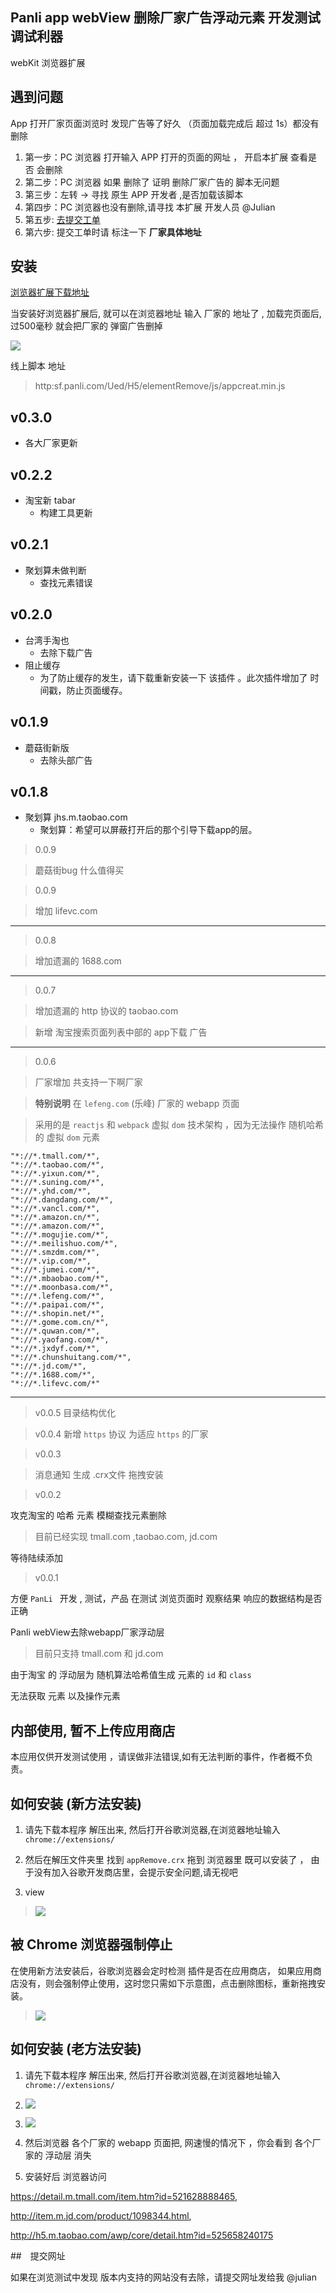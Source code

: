 ## Panli app webView 删除厂家广告浮动元素 开发测试调试利器

webKit 浏览器扩展

## 遇到问题

App 打开厂家页面浏览时 发现广告等了好久 （页面加载完成后 超过 1s）都没有删除

1. 第一步：PC 浏览器 打开输入 APP 打开的页面的网址 ， 开启本扩展 查看是否 会删除
2. 第二步：PC 浏览器 如果 删除了 证明 删除厂家广告的 脚本无问题
3. 第三步：左转 -> 寻找 原生 APP 开发者 ,是否加载该脚本
4. 第四步：PC 浏览器也没有删除,请寻找 本扩展 开发人员 @Julian
5. 第五步: [去提交工单](issues)
6. 第六步: 提交工单时请 标注一下 **厂家具体地址**


## 安装

[浏览器扩展下载地址](http://github.panli.com/Julian/App-remove/raw/master/appRemove.crx)


当安装好浏览器扩展后, 就可以在浏览器地址 输入 厂家的 地址了 ,
加载完页面后,过500毫秒 就会把厂家的 弹窗广告删掉

![](./help/images/2016-06-06.png)




线上脚本 地址

> http:sf.panli.com/Ued/H5/elementRemove/js/appcreat.min.js


## v0.3.0

- 各大厂家更新

## v0.2.2

- 淘宝新 tabar
    - 构建工具更新


## v0.2.1

- 聚划算未做判断
    - 查找元素错误

## v0.2.0

- 台湾手淘也
	- 去除下载广告
- 阻止缓存
	- 为了防止缓存的发生，请下载重新安装一下 该插件 。此次插件增加了 时间戳，防止页面缓存。


## v0.1.9

- 蘑菇街新版
    - 去除头部广告


## v0.1.8

- 聚划算 jhs.m.taobao.com 
    - 聚划算：希望可以屏蔽打开后的那个引导下载app的层。
    
    


>0.0.9

> 蘑菇街bug 什么值得买


>0.0.9

>增加 lifevc.com



---

>0.0.8

>增加遗漏的 1688.com

---


>0.0.7

>增加遗漏的 http 协议的 taobao.com

>新增 淘宝搜索页面列表中部的 app下载 广告


---



>0.0.6

> 厂家增加 共支持一下啊厂家

> **特别说明** 在 `lefeng.com` (乐峰) 厂家的 webapp 页面 

> 采用的是 `reactjs` 和 `webpack` 虚拟 `dom` 技术架构 ，因为无法操作 随机哈希 的 虚拟 `dom` 元素

```
"*://*.tmall.com/*",
"*://*.taobao.com/*",
"*://*.yixun.com/*",
"*://*.suning.com/*",
"*://*.yhd.com/*",
"*://*.dangdang.com/*",
"*://*.vancl.com/*",
"*://*.amazon.cn/*",
"*://*.amazon.com/*",
"*://*.mogujie.com/*",
"*://*.meilishuo.com/*",
"*://*.smzdm.com/*",
"*://*.vip.com/*",
"*://*.jumei.com/*",
"*://*.mbaobao.com/*",
"*://*.moonbasa.com/*",
"*://*.lefeng.com/*",
"*://*.paipai.com/*",
"*://*.shopin.net/*",
"*://*.gome.com.cn/*",
"*://*.quwan.com/*",
"*://*.yaofang.com/*",
"*://*.jxdyf.com/*",
"*://*.chunshuitang.com/*",
"*://*.jd.com/*",
"*://*.1688.com/*",
"*://*.lifevc.com/*"

```


---

>v0.0.5
>目录结构优化

>v0.0.4
> 新增 `https` 协议 为适应 `https` 的厂家



>v0.0.3

>消息通知 生成 .crx文件 拖拽安装


>v0.0.2

攻克淘宝的 哈希 元素 模糊查找元素删除

> 目前已经实现 tmall.com ,taobao.com, jd.com 

等待陆续添加


>v0.0.1

方便 `PanLi ` 开发 , 测试，产品 在测试 浏览页面时 观察结果
响应的数据结构是否正确

Panli webView去除webapp厂家浮动层

> 目前只支持 tmall.com  和 jd.com 

由于淘宝 的 浮动层为 随机算法哈希值生成 元素的 `id` 和 `class`

无法获取 元素 以及操作元素

## 内部使用, 暂不上传应用商店

本应用仅供开发测试使用 ，请误做非法错误,如有无法判断的事件，作者概不负责。

## 如何安装 (新方法安装)

1. 请先下载本程序 解压出来, 然后打开谷歌浏览器,在浏览器地址输入 `chrome://extensions/` 

2. 然后在解压文件夹里 找到 `appRemove.crx` 拖到 浏览器里 既可以安装了 ， 由于没有加入谷歌开发商店里，会提示安全问题,请无视吧

3. view

> ![](./help/images/appremo.gif)


## 被 Chrome 浏览器强制停止

在使用新方法安装后，谷歌浏览器会定时检测 插件是否在应用商店，
如果应用商店没有，则会强制停止使用，这时您只需如下示意图，点击删除图标，重新拖拽安装。


> ![](./help/images/del.png)


## 如何安装 (老方法安装)

1. 请先下载本程序 解压出来, 然后打开谷歌浏览器,在浏览器地址输入 `chrome://extensions/` 

2. ![](./help/images/1.png)


3. ![](./help/images/2.png)

4. 然后浏览器 各个厂家的 webapp 页面把, 网速慢的情况下 ，你会看到 各个厂家的 浮动层 消失


5. 安装好后 浏览器访问 

https://detail.m.tmall.com/item.htm?id=521628888465, 

http://item.m.jd.com/product/1098344.html,


http://h5.m.taobao.com/awp/core/detail.htm?id=525658240175



##　提交网址

如果在浏览测试中发现 版本内支持的网站没有去除，请提交网址发给我 @julian